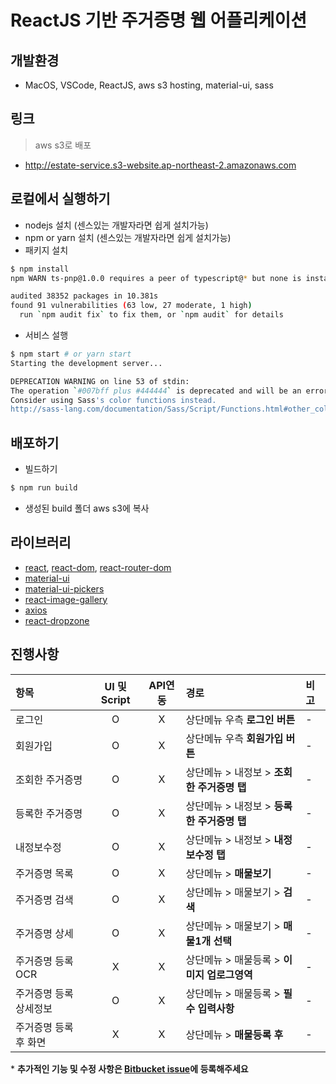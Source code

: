 # ReactJS 기반 주거증명 웹 어플리케이션

## 개발환경
 - MacOS, VSCode, ReactJS, aws s3 hosting, material-ui, sass

## 링크
> aws s3로 배포

- http://estate-service.s3-website.ap-northeast-2.amazonaws.com

## 로컬에서 실행하기
- nodejs 설치 (센스있는 개발자라면 쉽게 설치가능)
- npm or yarn 설치 (센스있는 개발자라면 쉽게 설치가능)
- 패키지 설치
```bash
$ npm install
npm WARN ts-pnp@1.0.0 requires a peer of typescript@* but none is installed. You must install peer dependencies yourself.

audited 38352 packages in 10.381s
found 91 vulnerabilities (63 low, 27 moderate, 1 high)
  run `npm audit fix` to fix them, or `npm audit` for details
```
- 서비스 설행
```bash 
$ npm start # or yarn start
Starting the development server...

DEPRECATION WARNING on line 53 of stdin:
The operation `#007bff plus #444444` is deprecated and will be an error in future versions.
Consider using Sass's color functions instead.
http://sass-lang.com/documentation/Sass/Script/Functions.html#other_color_functions
```

## 배포하기
 - 빌드하기
```bash
$ npm run build
```

 - 생성된 build 폴더 aws s3에 복사

## 라이브러리
  - [react](https://www.npmjs.com/package/react), [react-dom](https://reactjs.org/docs/react-dom.html), [react-router-dom](https://reacttraining.com/react-router/)
  - [material-ui](https://material-ui.com/)
  - [material-ui-pickers](https://material-ui-pickers.dev/)
  - [react-image-gallery](https://www.npmjs.com/package/react-image-gallery)
  - [axios](https://www.npmjs.com/package/axios)
  - [react-dropzone](https://www.npmjs.com/package/react-dropzone)


## 진행사항

|항목|UI 및 Script|API연동|경로|비고|
|:---|:---:|:---:|:---|:---|
|로그인|O|X|상단메뉴 우측 **로그인 버튼**|-|
|회원가입|O|X|상단메뉴 우측 **회원가입 버튼**|-|
|조회한 주거증명|O|X|상단메뉴 > 내정보 > **조회한 주거증명 탭**|-|
|등록한 주거증명|O|X|상단메뉴 > 내정보 > **등록한 주거증명 탭**|-|
|내정보수정|O|X|상단메뉴 > 내정보 > **내정보수정 탭**|-|
|주거증명 목록|O|X|상단메뉴 > **매물보기**|-|
|주거증명 검색|O|X|상단메뉴 > 매물보기 >  **검색**|-|
|주거증명 상세|O|X|상단메뉴 > 매물보기 > **매물1개 선택**|-|
|주거증명 등록 OCR|X|X|상단메뉴 > 매물등록 > **이미지 업로그영역**|-|
|주거증명 등록 상세정보|O|X|상단메뉴 > 매물등록 > **필수 입력사항**|-|
|주거증명 등록 후 화면|X|X|상단메뉴 > **매물등록 후**|-|

\* **추가적인 기능 및 수정 사항은 [Bitbucket issue](https://bitbucket.org/certchain/frontend-web/issues?status=new&status=open)에 등록해주세요**